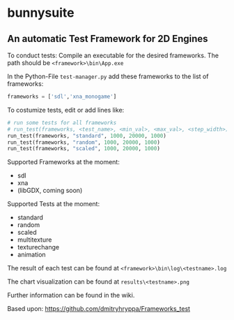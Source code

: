 # bunnysuite

An automatic Test Framework for 2D Engines
------------------
To conduct tests:
Compile an executable for the desired frameworks. The path should be `<framework>\bin\App.exe`

In the Python-File `test-manager.py` add these frameworks to the list of frameworks:

```python
frameworks = ['sdl','xna_monogame']
```
To costumize tests, edit or add lines like:

```python
# run some tests for all frameworks
# run_test(frameworks, <test_name>, <min_val>, <max_val>, <step_width>)
run_test(frameworks, "standard", 1000, 20000, 1000)
run_test(frameworks, "random", 1000, 20000, 1000)
run_test(frameworks, "scaled", 1000, 20000, 1000)
```

Supported Frameworks at the moment:
* sdl
* xna
* (libGDX, coming soon)

Supported Tests at the moment:
* standard
* random
* scaled
* multitexture
* texturechange
* animation 

The result of each test can be found at `<framework>\bin\log\<testname>.log`

The chart visualization can be found at `results\<testname>.png`

Further information can be found in the wiki.

Based upon:
https://github.com/dmitryhryppa/Frameworks_test
